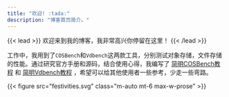 ```yaml
---
title: "欢迎! :tada:"
description: "博客首页简介。"
---
```


{{< lead >}}
欢迎来到我的博客，我非常高兴你停留在这里！
{{< /lead >}}

工作中，我用到了`COSBench`和`Vdbench`这两款工具，分别测试对象存储，文件存储的性能。通过研究官方手册和源码，结合使用心得，我编写了 [简明COSBench教程](https://sine-io.github.io/byte-of-cosbench) 和 [简明Vdbench教程](https://sine-io.github.io/byte-of-vdbench) ，希望可以给其他使用者一些参考，少走一些弯路。

{{< figure src="festivities.svg" class="m-auto mt-6 max-w-prose" >}}
